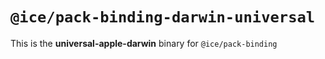 # `@ice/pack-binding-darwin-universal`

This is the **universal-apple-darwin** binary for `@ice/pack-binding`
